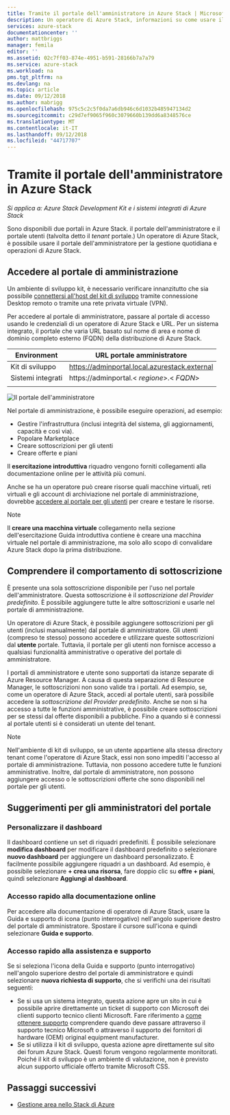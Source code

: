 ```yaml
---
title: Tramite il portale dell'amministratore in Azure Stack | Microsoft Docs
description: Un operatore di Azure Stack, informazioni su come usare il portale dell'amministratore.
services: azure-stack
documentationcenter: ''
author: mattbriggs
manager: femila
editor: ''
ms.assetid: 02c7ff03-874e-4951-b591-28166b7a7a79
ms.service: azure-stack
ms.workload: na
pms.tgt_pltfrm: na
ms.devlang: na
ms.topic: article
ms.date: 09/12/2018
ms.author: mabrigg
ms.openlocfilehash: 975c5c2c5f0da7a6db946c6d1032b485947134d2
ms.sourcegitcommit: c29d7ef9065f960c3079660b139dd6a8348576ce
ms.translationtype: MT
ms.contentlocale: it-IT
ms.lasthandoff: 09/12/2018
ms.locfileid: "44717707"
---
```

# <a name="using-the-administrator-portal-in-azure-stack"></a>Tramite il portale dell'amministratore in Azure Stack

*Si applica a: Azure Stack Development Kit e i sistemi integrati di Azure Stack*

Sono disponibili due portali in Azure Stack. il portale dell'amministratore e il portale utenti (talvolta detto il *tenant* portale.) Un operatore di Azure Stack, è possibile usare il portale dell'amministratore per la gestione quotidiana e operazioni di Azure Stack.

## <a name="access-the-administrator-portal"></a>Accedere al portale di amministrazione

Un ambiente di sviluppo kit, è necessario verificare innanzitutto che sia possibile [connettersi all'host del kit di sviluppo](azure-stack-connect-azure-stack.md) tramite connessione Desktop remoto o tramite una rete privata virtuale (VPN).

Per accedere al portale di amministratore, passare al portale di accesso usando le credenziali di un operatore di Azure Stack e URL. Per un sistema integrato, il portale che varia URL basato sul nome di area e nome di dominio completo esterno (FQDN) della distribuzione di Azure Stack.

| Environment | URL portale amministratore |   
| -- | -- | 
| Kit di sviluppo| https://adminportal.local.azurestack.external  |
| Sistemi integrati | https://adminportal.&lt; *regione*&gt;.&lt; *FQDN*&gt; | 
| | |

 ![Il portale dell'amministratore](media/azure-stack-manage-portals/admin-portal.png)

Nel portale di amministrazione, è possibile eseguire operazioni, ad esempio:

* Gestire l'infrastruttura (inclusi integrità del sistema, gli aggiornamenti, capacità e così via).
* Popolare Marketplace
* Creare sottoscrizioni per gli utenti
* Creare offerte e piani

Il **esercitazione introduttiva** riquadro vengono forniti collegamenti alla documentazione online per le attività più comuni.

Anche se ha un operatore può creare risorse quali macchine virtuali, reti virtuali e gli account di archiviazione nel portale di amministrazione, dovrebbe [accedere al portale per gli utenti](user/azure-stack-use-portal.md) per creare e testare le risorse.

>[!NOTE]
>Il **creare una macchina virtuale** collegamento nella sezione dell'esercitazione Guida introduttiva contiene è creare una macchina virtuale nel portale di amministrazione, ma solo allo scopo di convalidare Azure Stack dopo la prima distribuzione.

## <a name="understand-subscription-behavior"></a>Comprendere il comportamento di sottoscrizione

È presente una sola sottoscrizione disponibile per l'uso nel portale dell'amministratore. Questa sottoscrizione è il *sottoscrizione del Provider predefinito*. È possibile aggiungere tutte le altre sottoscrizioni e usarle nel portale di amministrazione.

Un operatore di Azure Stack, è possibile aggiungere sottoscrizioni per gli utenti (inclusi manualmente) dal portale di amministratore. Gli utenti (compreso te stesso) possono accedere e utilizzare queste sottoscrizioni dal **utente** portale. Tuttavia, il portale per gli utenti non fornisce accesso a qualsiasi funzionalità amministrative o operative del portale di amministratore.

I portali di amministratore e utente sono supportati da istanze separate di Azure Resource Manager. A causa di questa separazione di Resource Manager, le sottoscrizioni non sono valide tra i portali. Ad esempio, se, come un operatore di Azure Stack, accedi al portale utenti, sarà possibile accedere la *sottoscrizione del Provider predefinito*. Anche se non si ha accesso a tutte le funzioni amministrative, è possibile creare sottoscrizioni per se stessi dal offerte disponibili a pubbliche. Fino a quando si è connessi al portale utenti si è considerati un utente del tenant.

  >[!NOTE]
  >Nell'ambiente di kit di sviluppo, se un utente appartiene alla stessa directory tenant come l'operatore di Azure Stack, essi non sono impediti l'accesso al portale di amministrazione. Tuttavia, non possono accedere tutte le funzioni amministrative. Inoltre, dal portale di amministratore, non possono aggiungere accesso o le sottoscrizioni offerte che sono disponibili nel portale per gli utenti.

## <a name="administrator-portal-tips"></a>Suggerimenti per gli amministratori del portale

### <a name="customize-the-dashboard"></a>Personalizzare il dashboard

Il dashboard contiene un set di riquadri predefiniti. È possibile selezionare **modifica dashboard** per modificare il dashboard predefinito o selezionare **nuovo dashboard** per aggiungere un dashboard personalizzato. È facilmente possibile aggiungere riquadri a un dashboard. Ad esempio, è possibile selezionare **+ crea una risorsa**, fare doppio clic su **offre + piani**, quindi selezionare **Aggiungi al dashboard**.

### <a name="quick-access-to-online-documentation"></a>Accesso rapido alla documentazione online

Per accedere alla documentazione di operatore di Azure Stack, usare la Guida e supporto di icona (punto interrogativo) nell'angolo superiore destro del portale di amministratore. Spostare il cursore sull'icona e quindi selezionare **Guida e supporto**.

### <a name="quick-access-to-help-and-support"></a>Accesso rapido alla assistenza e supporto

Se si seleziona l'icona della Guida e supporto (punto interrogativo) nell'angolo superiore destro del portale di amministratore e quindi selezionare **nuova richiesta di supporto**, che si verifichi una dei risultati seguenti:

- Se si usa un sistema integrato, questa azione apre un sito in cui è possibile aprire direttamente un ticket di supporto con Microsoft dei clienti supporto tecnico clienti Microsoft. Fare riferimento a [come ottenere supporto](azure-stack-manage-basics.md#where-to-get-support) comprendere quando deve passare attraverso il supporto tecnico Microsoft o attraverso il supporto dei fornitori di hardware (OEM) original equipment manufacturer.
- Se si utilizza il kit di sviluppo, questa azione apre direttamente sul sito dei forum Azure Stack. Questi forum vengono regolarmente monitorati. Poiché il kit di sviluppo è un ambiente di valutazione, non è previsto alcun supporto ufficiale offerto tramite Microsoft CSS.

## <a name="next-steps"></a>Passaggi successivi

- [Gestione area nello Stack di Azure](azure-stack-region-management.md)
